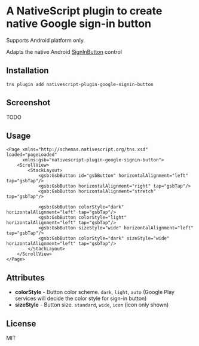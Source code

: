 # A NativeScript plugin to create native Google sign-in button

Supports Android platform only.

Adapts the native Android 
[SignInButton](https://developers.google.com/android/reference/com/google/android/gms/common/SignInButton.html)
control

## Installation 

    tns plugin add nativescript-plugin-google-signin-button
    
## Screenshot

TODO

## Usage 


    <Page xmlns="http://schemas.nativescript.org/tns.xsd" loaded="pageLoaded"
          xmlns:gsb="nativescript-plugin-google-signin-button">
        <ScrollView>
            <StackLayout>
                <gsb:GsbButton id="gsbButton" horizontalAlignment="left" tap="gsbTap"/>
                <gsb:GsbButton horizontalAlignment="right" tap="gsbTap"/>
                <gsb:GsbButton horizontalAlignment="stretch" tap="gsbTap"/>
    
                <gsb:GsbButton colorStyle="dark" horizontalAlignment="left" tap="gsbTap"/>
                <gsb:GsbButton colorStyle="light" horizontalAlignment="left" tap="gsbTap"/>
                <gsb:GsbButton sizeStyle="wide" horizontalAlignment="left" tap="gsbTap"/>
                <gsb:GsbButton colorStyle="dark" sizeStyle="wide" horizontalAlignment="left" tap="gsbTap"/>
            </StackLayout>
        </ScrollView>
    </Page>


## Attributes

* **colorStyle** - Button color scheme. `dark`, `light`, `auto` (Google Play services will decide the color style 
for sign-in button)
* **sizeStyle** - Button size. `standard`, `wide`, `icon` (icon only shown)

## License

MIT


